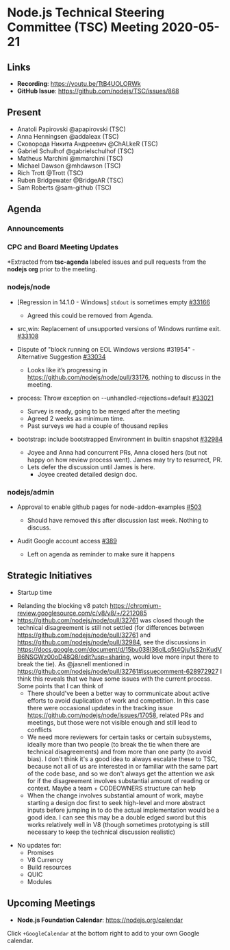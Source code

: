 ﻿# Node.js Technical Steering Committee (TSC) Meeting 2020-05-21

## Links

* **Recording**: https://youtu.be/TtB4UOLORWk
* **GitHub Issue**: https://github.com/nodejs/TSC/issues/868

## Present

* Anatoli Papirovski @apapirovski (TSC)
* Anna Henningsen @addaleax (TSC)
* Сковорода Никита Андреевич @ChALkeR (TSC)
* Gabriel Schulhof @gabrielschulhof (TSC)
* Matheus Marchini @mmarchini (TSC)
* Michael Dawson @mhdawson (TSC)
* Rich Trott @Trott (TSC)
* Ruben Bridgewater @BridgeAR (TSC)
* Sam Roberts @sam-github (TSC)

## Agenda

### Announcements

### CPC and Board Meeting Updates
 
*Extracted from **tsc-agenda** labeled issues and pull requests from the **nodejs org** prior to the meeting.

### nodejs/node

* \[Regression in 14.1.0 - Windows\] `stdout` is sometimes empty [#33166](https://github.com/nodejs/node/issues/33166)
  *  Agreed this could be removed from Agenda.

* src,win: Replacement of unsupported versions of Windows runtime exit. [#33108](https://github.com/nodejs/node/pull/33108)
* Dispute of "block running on EOL Windows versions #31954" - Alternative Suggestion [#33034](https://github.com/nodejs/node/issues/33034)
  * Looks like it’s progressing in https://github.com/nodejs/node/pull/33176, nothing
    to discuss in the meeting.

* process: Throw exception on --unhandled-rejections=default [#33021](https://github.com/nodejs/node/pull/33021)
  * Survey is ready, going to be merged after the meeting
  * Agreed 2 weeks as minimum time. 
  * Past surveys we had a couple of thousand replies

* bootstrap: include bootstrapped Environment in builtin snapshot  [#32984](https://github.com/nodejs/node/pull/32984)
  * Joyee and Anna had concurrent PRs, Anna closed hers (but not happy
    on how review process went). James may try to resurrect, PR.
  * Lets defer the discussion until James is here.
    * Joyee created detailed design doc.  

### nodejs/admin

* Approval to enable github pages for node-addon-examples [#503](https://github.com/nodejs/admin/issues/503)
  * Should have removed this after discussion last week.  Nothing to discuss.

* Audit Google account access [#389](https://github.com/nodejs/admin/issues/389)
  * Left on agenda as reminder to make sure it happens


## Strategic Initiatives


* Startup time
- Relanding the blocking v8 patch https://chromium-review.googlesource.com/c/v8/v8/+/2212085
- https://github.com/nodejs/node/pull/32761 was closed though the technical disagreement is still not settled (for differences between https://github.com/nodejs/node/pull/32761 and https://github.com/nodejs/node/pull/32984, see the discussions in https://docs.google.com/document/d/15bu038I36oILq5t4Qju1sS2nKudVB6NSGWz00oD48Q8/edit?usp=sharing, would love more input there to break the tie). As @jasnell mentioned in https://github.com/nodejs/node/pull/32761#issuecomment-628972927 I think this reveals that we have some issues with the current process. Some points that I can think of
  - There should've been a better way to communicate about active efforts to avoid duplication of work and competition. In this case there were occasional updates in the tracking issue https://github.com/nodejs/node/issues/17058, related PRs and meetings, but those were not visible enough and still lead to conflicts
  - We need more reviewers for certain tasks or certain subsystems, ideally more than two people (to break the tie when there are technical disagreements) and from more than one party (to avoid bias). I don't think it's a good idea to always escalate these to TSC, because not all of us are interested in or familiar with the same part of the code base, and so we don't always get the attention we ask for if the disagreement involves substantial amount of reading or context. Maybe a team + CODEOWNERS structure can help
   - When the change involves substantial amount of work, maybe starting a design doc first to seek high-level and more abstract inputs before jumping in to do the actual implementation would be a good idea. I can see this may be a double edged sword but this works relatively well in V8 (though sometimes prototyping is still necessary to keep the technical discussion realistic)


* No updates for:
  * Promises
  * V8 Currency
  * Build resources
  * QUIC
  * Modules


## Upcoming Meetings


* **Node.js Foundation Calendar**: https://nodejs.org/calendar


Click `+GoogleCalendar` at the bottom right to add to your own Google calendar.
